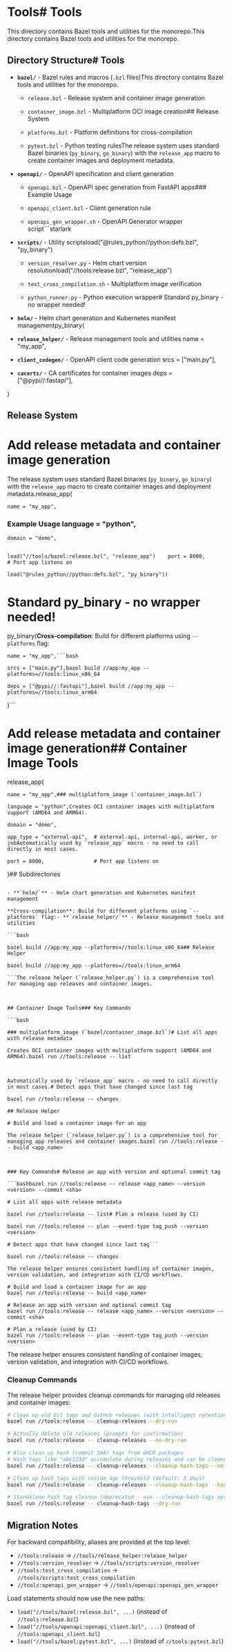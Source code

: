 # Tools# Tools



This directory contains Bazel tools and utilities for the monorepo.This directory contains Bazel tools and utilities for the monorepo.



## Directory Structure# Tools



- **`bazel/`** - Bazel rules and macros (`.bzl` files)This directory contains Bazel tools and utilities for the monorepo.

  - `release.bzl` - Release system and container image generation

  - `container_image.bzl` - Multiplatform OCI image creation## Release System

  - `platforms.bzl` - Platform definitions for cross-compilation

  - `pytest.bzl` - Python testing rulesThe release system uses standard Bazel binaries (`py_binary`, `go_binary`) with the `release_app` macro to create container images and deployment metadata.

- **`openapi/`** - OpenAPI specification and client generation

  - `openapi.bzl` - OpenAPI spec generation from FastAPI apps### Example Usage

  - `openapi_client.bzl` - Client generation rule

  - `openapi_gen_wrapper.sh` - OpenAPI Generator wrapper script```starlark

- **`scripts/`** - Utility scriptsload("@rules_python//python:defs.bzl", "py_binary")

  - `version_resolver.py` - Helm chart version resolutionload("//tools:release.bzl", "release_app")

  - `test_cross_compilation.sh` - Multiplatform image verification

  - `python_runner.py` - Python execution wrapper# Standard py_binary - no wrapper needed!

- **`helm/`** - Helm chart generation and Kubernetes manifest managementpy_binary(

- **`release_helper/`** - Release management tools and utilities    name = "my_app",

- **`client_codegen/`** - OpenAPI client code generation    srcs = ["main.py"],

- **`cacerts/`** - CA certificates for container images    deps = ["@pypi//:fastapi"],

)

## Release System

# Add release metadata and container image generation

The release system uses standard Bazel binaries (`py_binary`, `go_binary`) with the `release_app` macro to create container images and deployment metadata.release_app(

    name = "my_app",

### Example Usage    language = "python",

    domain = "demo",

```starlark    app_type = "external-api",  # external-api, internal-api, worker, or job

load("//tools/bazel:release.bzl", "release_app")    port = 8000,                # Port app listens on

load("@rules_python//python:defs.bzl", "py_binary"))

```

# Standard py_binary - no wrapper needed!

py_binary(**Cross-compilation**: Build for different platforms using `--platforms` flag:

    name = "my_app",```bash

    srcs = ["main.py"],bazel build //app:my_app --platforms=//tools:linux_x86_64

    deps = ["@pypi//:fastapi"],bazel build //app:my_app --platforms=//tools:linux_arm64

)```



# Add release metadata and container image generation## Container Image Tools

release_app(

    name = "my_app",### multiplatform_image (`container_image.bzl`)

    language = "python",Creates OCI container images with multiplatform support (AMD64 and ARM64).

    domain = "demo",

    app_type = "external-api",  # external-api, internal-api, worker, or jobAutomatically used by `release_app` macro - no need to call directly in most cases.

    port = 8000,                # Port app listens on

)## Subdirectories

```

- **`helm/`** - Helm chart generation and Kubernetes manifest management

**Cross-compilation**: Build for different platforms using `--platforms` flag:- **`release_helper/`** - Release management tools and utilities

```bash

bazel build //app:my_app --platforms=//tools:linux_x86_64## Release Helper

bazel build //app:my_app --platforms=//tools:linux_arm64

```The release helper (`release_helper.py`) is a comprehensive tool for managing app releases and container images.



## Container Image Tools### Key Commands

```bash

### multiplatform_image (`bazel/container_image.bzl`)# List all apps with release metadata

Creates OCI container images with multiplatform support (AMD64 and ARM64).bazel run //tools:release -- list



Automatically used by `release_app` macro - no need to call directly in most cases.# Detect apps that have changed since last tag

bazel run //tools:release -- changes

## Release Helper

# Build and load a container image for an app

The release helper (`release_helper.py`) is a comprehensive tool for managing app releases and container images.bazel run //tools:release -- build <app_name>



### Key Commands# Release an app with version and optional commit tag

```bashbazel run //tools:release -- release <app_name> --version <version> --commit <sha>

# List all apps with release metadata

bazel run //tools:release -- list# Plan a release (used by CI)

bazel run //tools:release -- plan --event-type tag_push --version <version>

# Detect apps that have changed since last tag```

bazel run //tools:release -- changes

The release helper ensures consistent handling of container images, version validation, and integration with CI/CD workflows.

# Build and load a container image for an app
bazel run //tools:release -- build <app_name>

# Release an app with version and optional commit tag
bazel run //tools:release -- release <app_name> --version <version> --commit <sha>

# Plan a release (used by CI)
bazel run //tools:release -- plan --event-type tag_push --version <version>
```

The release helper ensures consistent handling of container images, version validation, and integration with CI/CD workflows.

### Cleanup Commands

The release helper provides cleanup commands for managing old releases and container images:

```bash
# Clean up old Git tags and GitHub releases (with intelligent retention policies)
bazel run //tools:release -- cleanup-releases --dry-run

# Actually delete old releases (prompts for confirmation)
bazel run //tools:release -- cleanup-releases --no-dry-run

# Also clean up hash (commit SHA) tags from GHCR packages
# Hash tags like "abc123d" accumulate during releases and can be cleaned up automatically
bazel run //tools:release -- cleanup-releases --cleanup-hash-tags --no-dry-run

# Clean up hash tags with custom age threshold (default: 3 days)
bazel run //tools:release -- cleanup-releases --cleanup-hash-tags --hash-tag-age-days 7

# Standalone hash tag cleanup (deprecated - use --cleanup-hash-tags option instead)
bazel run //tools:release -- cleanup-hash-tags --dry-run
```

## Migration Notes

For backward compatibility, aliases are provided at the top level:
- `//tools:release` → `//tools/release_helper:release_helper`
- `//tools:version_resolver` → `//tools/scripts:version_resolver`
- `//tools:test_cross_compilation` → `//tools/scripts:test_cross_compilation`
- `//tools:openapi_gen_wrapper` → `//tools/openapi:openapi_gen_wrapper`

Load statements should now use the new paths:
- `load("//tools/bazel:release.bzl", ...)` (instead of `//tools:release.bzl`)
- `load("//tools/openapi:openapi_client.bzl", ...)` (instead of `//tools:openapi_client.bzl`)
- `load("//tools/bazel:pytest.bzl", ...)` (instead of `//tools:pytest.bzl`)

